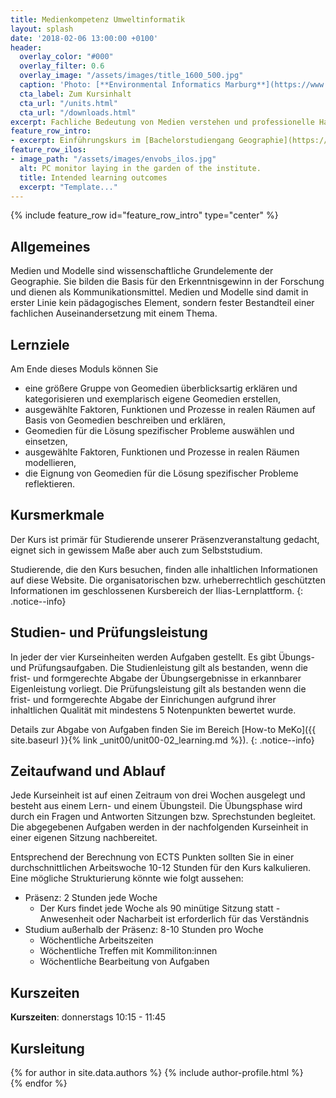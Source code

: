 ```yaml
---
title: Medienkompetenz Umweltinformatik
layout: splash
date: '2018-02-06 13:00:00 +0100'
header:
  overlay_color: "#000"
  overlay_filter: 0.6
  overlay_image: "/assets/images/title_1600_500.jpg"
  caption: 'Photo: [**Environmental Informatics Marburg**](https://www.flickr.com/environmentalinformatics-marburg/)'
  cta_label: Zum Kursinhalt
  cta_url: "/units.html"
  cta_url: "/downloads.html"
excerpt: Fachliche Bedeutung von Medien verstehen und professionelle Handlungskompetenz zum Medieneinsatz erwerben.
feature_row_intro:
- excerpt: Einführungskurs im [Bachelorstudiengang Geographie](https://www.uni-marburg.de/de/fb19/studium/studiengaenge/bsc_geographie){:target="_blank"} und im [Lehramtsstudium Erdkunde](https://www.uni-marburg.de/de/fb19/studium/studiengaenge/erdkunde-lehramt-gymnasium/herzlich-willkommen-beim-bachelor-geographie) an der Philipps Universität Marburg
feature_row_ilos:
- image_path: "/assets/images/envobs_ilos.jpg"
  alt: PC monitor laying in the garden of the institute.
  title: Intended learning outcomes
  excerpt: "Template..."
---
```


{% include feature_row id="feature_row_intro" type="center" %}


## Allgemeines 
Medien und Modelle sind wissenschaftliche Grundelemente der Geographie. Sie bilden die Basis für den Erkenntnisgewinn in der Forschung und dienen als Kommunikationsmittel. Medien und Modelle sind damit in erster Linie kein pädagogisches Element, sondern fester Bestandteil einer fachlichen Auseinandersetzung mit einem Thema. 

## Lernziele
Am Ende dieses Moduls können Sie
* eine größere Gruppe von Geomedien überblicksartig erklären und kategorisieren und exemplarisch eigene Geomedien erstellen,
* ausgewählte Faktoren, Funktionen und Prozesse in realen Räumen auf Basis von Geomedien beschreiben und erklären,
* Geomedien für die Lösung spezifischer Probleme auswählen und einsetzen,
* ausgewählte Faktoren, Funktionen und Prozesse in realen Räumen modellieren,
* die Eignung von Geomedien für die Lösung spezifischer Probleme reflektieren.


## Kursmerkmale
Der Kurs ist primär für Studierende unserer Präsenzveranstaltung gedacht, eignet sich in gewissem Maße aber auch zum Selbststudium.

Studierende, die den Kurs besuchen, finden alle inhaltlichen Informationen auf diese Website. Die organisatorischen bzw. urheberrechtlich geschützten Informationen im geschlossenen Kursbereich der Ilias-Lernplattform.
{: .notice--info}


## Studien- und Prüfungsleistung

In jeder der vier Kurseinheiten werden Aufgaben gestellt. Es gibt Übungs- und Prüfungsaufgaben.  Die Studienleistung gilt als bestanden, wenn  die frist- und formgerechte Abgabe der Übungsergebnisse in erkannbarer Eigenleistung vorliegt. Die Prüfungsleistung gilt als bestanden wenn die frist- und formgerechte Abgabe der Einrichungen aufgrund ihrer inhaltlichen Qualität mit mindestens 5 Notenpunkten bewertet wurde.  

Details zur Abgabe von Aufgaben finden Sie im Bereich [How-to MeKo]({{ site.baseurl }}{% link _unit00/unit00-02_learning.md %}).
{: .notice--info}





## Zeitaufwand und Ablauf

Jede Kurseinheit ist auf einen Zeitraum von drei Wochen ausgelegt und besteht aus einem Lern- und einem Übungsteil. Die Übungsphase wird durch ein Fragen und Antworten Sitzungen bzw. Sprechstunden begleitet. Die abgegebenen Aufgaben werden in der nachfolgenden Kurseinheit in einer eigenen Sitzung nachbereitet.

Entsprechend der Berechnung von ECTS Punkten sollten Sie in einer durchschnittlichen Arbeitswoche 10-12 Stunden für den Kurs kalkulieren. Eine mögliche Strukturierung könnte wie folgt aussehen:

* Präsenz: 2 Stunden jede Woche
  * Der Kurs findet jede Woche als 90 minütige Sitzung statt - Anwesenheit oder Nacharbeit ist erforderlich für das Verständnis
* Studium außerhalb der Präsenz: 8-10 Stunden pro Woche
  * Wöchentliche Arbeitszeiten
  * Wöchentliche Treffen mit Kommiliton:innen
  * Wöchentliche Bearbeitung von Aufgaben
  



## Kurszeiten
**Kurszeiten**: donnerstags 10:15 - 11:45
              






## Kursleitung

{% for author in site.data.authors %} 
  {% include author-profile.html %}
 <br /> 
{% endfor %}
